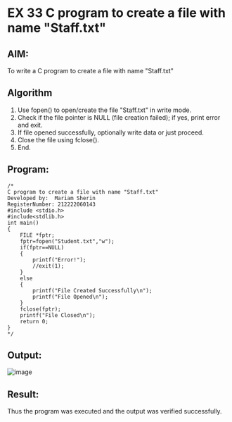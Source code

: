 # EX 33 C program to create a file with name "Staff.txt"
## AIM:
To write a C program to create a file with name "Staff.txt"

## Algorithm
1. Use fopen() to open/create the file "Staff.txt" in write mode.
2. Check if the file pointer is NULL (file creation failed); if yes, print error and exit.
3. If file opened successfully, optionally write data or just proceed.
4. Close the file using fclose().
5. End.


## Program:
```
/*
C program to create a file with name "Staff.txt"
Developed by:  Mariam Sherin
RegisterNumber: 212222060143
#include <stdio.h>
#include<stdlib.h>
int main()
{
    FILE *fptr;
    fptr=fopen("Student.txt","w");
    if(fptr==NULL)
    {
        printf("Error!");
        //exit(1);
    }
    else
    {
        printf("File Created Successfully\n");
        printf("File Opened\n");
    }
    fclose(fptr);
    printf("File Closed\n");
    return 0;
}
*/
```

## Output:

![image](https://github.com/user-attachments/assets/0b7a7cb5-161b-462e-9bca-9563b9a95d43)


## Result:
Thus the program was executed and the output was verified successfully.
